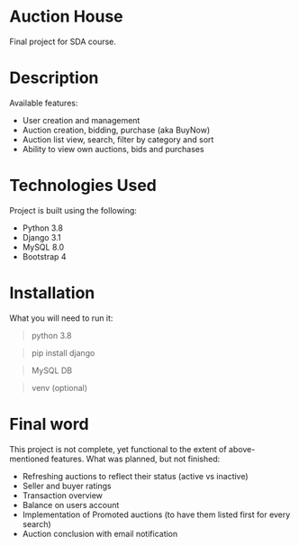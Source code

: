 # Auction House
Final project for SDA course.

# Description
Available features:
* User creation and management
* Auction creation, bidding, purchase (aka BuyNow)
* Auction list view, search, filter by category and sort
* Ability to view own auctions, bids and purchases


# Technologies Used
Project is built using the following:
* Python 3.8
* Django 3.1
* MySQL 8.0
* Bootstrap 4


# Installation
What you will need to run it:
> python 3.8

> pip install django

> MySQL DB

> venv (optional)

# Final word
This project is not complete, yet functional to the extent of above-mentioned features. What was planned, but not finished:
* Refreshing auctions to reflect their status (active vs inactive)
* Seller and buyer ratings
* Transaction overview
* Balance on users account
* Implementation of Promoted auctions (to have them listed first for every search)
* Auction conclusion with email notification
